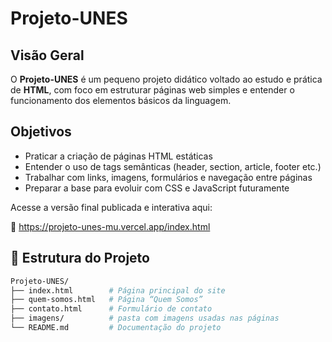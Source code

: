 # Projeto-UNES

## Visão Geral

O **Projeto-UNES** é um pequeno projeto didático voltado ao estudo e prática de **HTML**, com foco em estruturar páginas web simples e entender o funcionamento dos elementos básicos da linguagem.

## Objetivos

- Praticar a criação de páginas HTML estáticas  
- Entender o uso de tags semânticas (header, section, article, footer etc.)  
- Trabalhar com links, imagens, formulários e navegação entre páginas  
- Preparar a base para evoluir com CSS e JavaScript futuramente

Acesse a versão final publicada e interativa aqui:

🔗 https://projeto-unes-mu.vercel.app/index.html

## 📂 Estrutura do Projeto

```bash
Projeto-UNES/
├── index.html        # Página principal do site
├── quem-somos.html   # Página “Quem Somos”
├── contato.html      # Formulário de contato
├── imagens/          # pasta com imagens usadas nas páginas
└── README.md         # Documentação do projeto